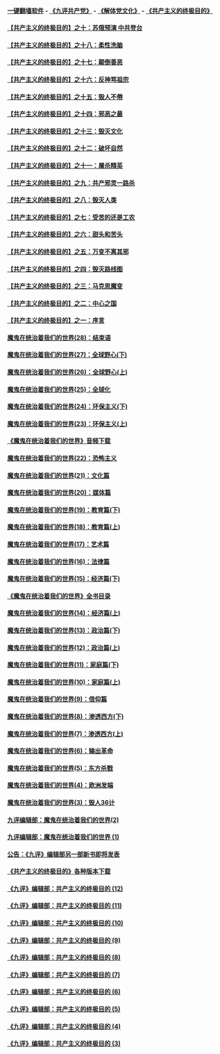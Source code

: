 #### [一键翻墙软件](https://github.com/gfw-breaker/nogfw/blob/master/README.md?t=04280637) -  [《九评共产党》](https://github.com/gfw-breaker/9ping.md?t=04280637) - [《解体党文化》](https://github.com/gfw-breaker/jtdwh.md?t=04280637) - [《共产主义的终极目的》](https://github.com/gfw-breaker/gczydzjmd.md?t=04280637)

#### [【共产主义的终极目的】之十：苏俄预演 中共登台](../pages/nsc422/n11118424.md?t=04280637) 

#### [【共产主义的终极目的】之十八：柔性洗脑](../pages/nsc422/n11199994.md?t=04280637) 

#### [【共产主义的终极目的】之十七：颠倒善恶](../pages/nsc422/n11179782.md?t=04280637) 

#### [【共产主义的终极目的】之十六：反神骂祖宗](../pages/nsc422/n11166798.md?t=04280637) 

#### [【共产主义的终极目的】之十五：毁人不倦](../pages/nsc422/n11166792.md?t=04280637) 

#### [【共产主义的终极目的】之十四：邪恶之最](../pages/nsc422/n11150249.md?t=04280637) 

#### [【共产主义的终极目的】之十三：毁灭文化](../pages/nsc422/n11135227.md?t=04280637) 

#### [【共产主义的终极目的】之十二：破坏自然](../pages/nsc422/n11135214.md?t=04280637) 

#### [【共产主义的终极目的】之十一：屠杀精英](../pages/nsc422/n11118442.md?t=04280637) 

#### [【共产主义的终极目的】之九：共产邪灵一路杀](../pages/nsc422/n11114139.md?t=04280637) 

#### [【共产主义的终极目的】之八：毁灭人类](../pages/nsc422/n11108503.md?t=04280637) 

#### [【共产主义的终极目的】之七：受苦的还是工农](../pages/nsc422/n11101809.md?t=04280637) 

#### [【共产主义的终极目的】之六：甜头和苦头](../pages/nsc422/n11096971.md?t=04280637) 

#### [【共产主义的终极目的】之五：万变不离其邪](../pages/nsc422/n11091285.md?t=04280637) 

#### [【共产主义的终极目的】之四：毁灭路线图](../pages/nsc422/n11086284.md?t=04280637) 

#### [【共产主义的终极目的】之三：马克思魔变](../pages/nsc422/n11061941.md?t=04280637) 

#### [【共产主义的终极目的】之二：中心之国](../pages/nsc422/n11047728.md?t=04280637) 

#### [【共产主义的终极目的】之一：序言](../pages/nsc422/n11086077.md?t=04280637) 

#### [魔鬼在统治着我们的世界(28)：结束语](../pages/nsc422/n10936246.md?t=04280637) 

#### [魔鬼在统治着我们的世界(27)：全球野心(下)](../pages/nsc422/n10928319.md?t=04280637) 

#### [魔鬼在统治着我们的世界(26)：全球野心(上)](../pages/nsc422/n10900318.md?t=04280637) 

#### [魔鬼在统治着我们的世界(25)：全球化](../pages/nsc422/n10788205.md?t=04280637) 

#### [魔鬼在统治着我们的世界(24)：环保主义(下)](../pages/nsc422/n10695307.md?t=04280637) 

#### [魔鬼在统治着我们的世界(23)：环保主义(上)](../pages/nsc422/n10688613.md?t=04280637) 

#### [《魔鬼在统治着我们的世界》音频下载](../pages/nsc422/n10635553.md?t=04280637) 

#### [魔鬼在统治着我们的世界(22)：恐怖主义](../pages/nsc422/n10614727.md?t=04280637) 

#### [魔鬼在统治着我们的世界(21)：文化篇](../pages/nsc422/n10597706.md?t=04280637) 

#### [魔鬼在统治着我们的世界(20)：媒体篇](../pages/nsc422/n10586579.md?t=04280637) 

#### [魔鬼在统治着我们的世界(19)：教育篇(下)](../pages/nsc422/n10564808.md?t=04280637) 

#### [魔鬼在统治着我们的世界(18)：教育篇(上)](../pages/nsc422/n10526970.md?t=04280637) 

#### [魔鬼在统治着我们的世界(17)：艺术篇](../pages/nsc422/n10499093.md?t=04280637) 

#### [魔鬼在统治着我们的世界(16)：法律篇](../pages/nsc422/n10485969.md?t=04280637) 

#### [魔鬼在统治着我们的世界(15)：经济篇(下)](../pages/nsc422/n10469975.md?t=04280637) 

#### [《魔鬼在统治着我们的世界》全书目录](../pages/nsc422/n10464261.md?t=04280637) 

#### [魔鬼在统治着我们的世界(14)：经济篇(上)](../pages/nsc422/n10457370.md?t=04280637) 

#### [魔鬼在统治着我们的世界(13)：政治篇(下)](../pages/nsc422/n10448270.md?t=04280637) 

#### [魔鬼在统治着我们的世界(12)：政治篇(上)](../pages/nsc422/n10444576.md?t=04280637) 

#### [魔鬼在统治着我们的世界(11)：家庭篇(下)](../pages/nsc422/n10440961.md?t=04280637) 

#### [魔鬼在统治着我们的世界(10)：家庭篇(上)](../pages/nsc422/n10435448.md?t=04280637) 

#### [魔鬼在统治着我们的世界(9)：信仰篇](../pages/nsc422/n10432159.md?t=04280637) 

#### [魔鬼在统治着我们的世界(8)：渗透西方(下)](../pages/nsc422/n10429603.md?t=04280637) 

#### [魔鬼在统治着我们的世界(7)：渗透西方(上)](../pages/nsc422/n10426013.md?t=04280637) 

#### [魔鬼在统治着我们的世界(6)：输出革命](../pages/nsc422/n10421536.md?t=04280637) 

#### [魔鬼在统治着我们的世界(5)：东方杀戮](../pages/nsc422/n10417707.md?t=04280637) 

#### [魔鬼在统治着我们的世界(4)：欧洲发端](../pages/nsc422/n10414890.md?t=04280637) 

#### [魔鬼在统治着我们的世界(3)：毁人36计](../pages/nsc422/n10411583.md?t=04280637) 

#### [九评编辑部：魔鬼在统治着我们的世界(2)](../pages/nsc422/n10410036.md?t=04280637) 

#### [九评编辑部：魔鬼在统治着我们的世界 (1)](../pages/nsc422/n10406825.md?t=04280637) 

#### [公告：《九评》编辑部另一部新书即将发表](../pages/nsc422/n10405104.md?t=04280637) 

#### [《共产主义的终极目的》各种版本下载](../pages/nsc422/n10022138.md?t=04280637) 

#### [《九评》编辑部：共产主义的终极目的 (12)](../pages/nsc422/n9933272.md?t=04280637) 

#### [《九评》编辑部：共产主义的终极目的 (11)](../pages/nsc422/n9924973.md?t=04280637) 

#### [《九评》编辑部：共产主义的终极目的 (10)](../pages/nsc422/n9920883.md?t=04280637) 

#### [《九评》编辑部：共产主义的终极目的 (9)](../pages/nsc422/n9916363.md?t=04280637) 

#### [《九评》编辑部：共产主义的终极目的 (8)](../pages/nsc422/n9912488.md?t=04280637) 

#### [《九评》编辑部：共产主义的终极目的 (7)](../pages/nsc422/n9901176.md?t=04280637) 

#### [《九评》编辑部：共产主义的终极目的 (6)](../pages/nsc422/n9899359.md?t=04280637) 

#### [《九评》编辑部：共产主义的终极目的 (5)](../pages/nsc422/n9893174.md?t=04280637) 

#### [《九评》编辑部：共产主义的终极目的 (4)](../pages/nsc422/n9891246.md?t=04280637) 

#### [《九评》编辑部：共产主义的终极目的 (3)](../pages/nsc422/n9879879.md?t=04280637) 

